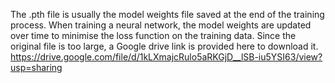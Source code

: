 The .pth file is usually the model weights file saved at the end of the training process. When training a neural network, the model weights are updated over time to minimise the loss function on the training data.
Since the original file is too large, a Google drive link is provided here to download it.
https://drive.google.com/file/d/1kLXmajcRulo5aRKGjD__lSB-iu5YSI63/view?usp=sharing
